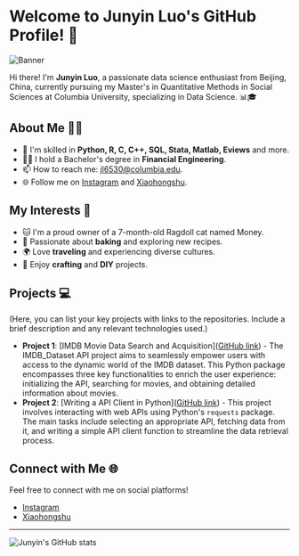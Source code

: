 # Welcome to Junyin Luo's GitHub Profile! 🌟

![Banner](URL_of_a_personalized_banner_image)

Hi there! I'm **Junyin Luo**, a passionate data science enthusiast from Beijing, China, currently pursuing my Master's in Quantitative Methods in Social Sciences at Columbia University, specializing in Data Science. 📊🎓

## About Me 👨‍💻

- 🌱 I'm skilled in **Python, R, C, C++, SQL, Stata, Matlab, Eviews** and more.
- 👨‍🎓 I hold a Bachelor's degree in **Financial Engineering**.
- 📫 How to reach me: [jl6530@columbia.edu](mailto:jl6530@columbia.edu).
- 🌐 Follow me on [Instagram](https://www.instagram.com/nancyluo77/) and [Xiaohongshu](https://www.xiaohongshu.com/user/profile/5fae997d0000000001005aa4).

## My Interests 🚀

- 🐱 I'm a proud owner of a 7-month-old Ragdoll cat named Money.
- 🍰 Passionate about **baking** and exploring new recipes.
- 🌍 Love **traveling** and experiencing diverse cultures.
- 🎨 Enjoy **crafting** and **DIY** projects.

## Projects 💻

(Here, you can list your key projects with links to the repositories. Include a brief description and any relevant technologies used.)

- **Project 1**: [IMDB Movie Data Search and Acquisition]([GitHub link](https://github.com/QMSS-G5072-2023/Junyin_Luo/blob/9763d3bc5be845498ced81ce2b14f7370514b5a0/final_proposal/summit.md)) - The IMDB_Dataset API project aims to seamlessly empower users with access to the dynamic world of the IMDB dataset. This Python package encompasses three key functionalities to enrich the user experience: initializing the API, searching for movies, and obtaining detailed information about movies.
- **Project 2**: [Writing a API Client in Python]([GitHub link](https://github.com/QMSS-G5072-2023/Junyin_Luo/blob/9763d3bc5be845498ced81ce2b14f7370514b5a0/hw08/hw08.ipynb)) - This project involves interacting with web APIs using Python's `requests` package. The main tasks include selecting an appropriate API, fetching data from it, and writing a simple API client function to streamline the data retrieval process.

## Connect with Me 🌐

Feel free to connect with me on social platforms!

- [Instagram](https://www.instagram.com/nancyluo77/)
- [Xiaohongshu](https://www.xiaohongshu.com/user/profile/5fae997d0000000001005aa4)

---

![Junyin's GitHub stats](https://github-readme-stats.vercel.app/api?username=yourGitHubUsername&show_icons=true&theme=radical)

